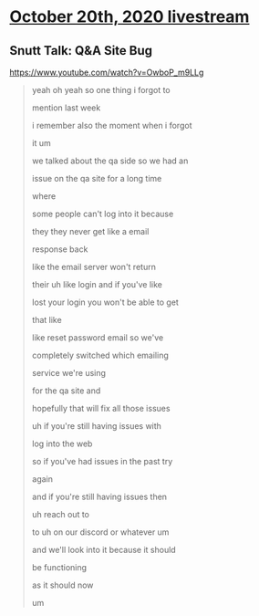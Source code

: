 # [October 20th, 2020 livestream](../2020-10-20.md)
## Snutt Talk: Q&A Site Bug
https://www.youtube.com/watch?v=OwboP_m9LLg
> yeah oh yeah so one thing i forgot to
> 
> mention last week
> 
> i remember also the moment when i forgot
> 
> it um
> 
> we talked about the qa side so we had an
> 
> issue on the qa site for a long time
> 
> where
> 
> some people can't log into it because
> 
> they they never get like a email
> 
> response back
> 
> like the email server won't return
> 
> their uh like login and if you've like
> 
> lost your login you won't be able to get
> 
> that like
> 
> like reset password email so we've
> 
> completely switched which emailing
> 
> service we're using
> 
> for the qa site and
> 
> hopefully that will fix all those issues
> 
> uh if you're still having issues with
> 
> log into the web
> 
> so if you've had issues in the past try
> 
> again
> 
> and if you're still having issues then
> 
> uh reach out to
> 
> to uh on our discord or whatever um
> 
> and we'll look into it because it should
> 
> be functioning
> 
> as it should now
> 
> um
> 
